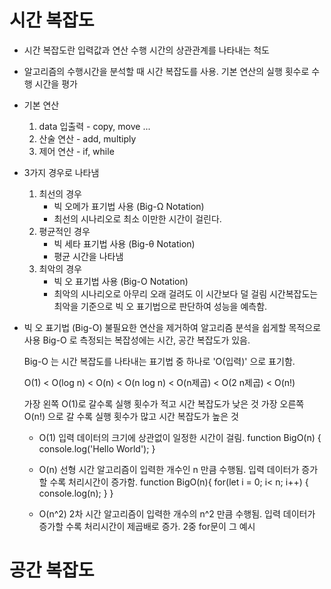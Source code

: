 # 시간 복잡도

* 시간 복잡도란
	입력값과 연산 수행 시간의 상관관계를 나타내는 척도

* 알고리즘의 수행시간을 분석할 때 시간 복잡도를 사용.
	기본 연산의 실행 횟수로 수행 시간을 평가

* 기본 연산
	1. data 입출력 - copy, move ...
	2. 산술 연산 - add, multiply
	3. 제어 연산 - if, while

* 3가지 경우로 나타냄
	1. 최선의 경우
		* 빅 오메가 표기법 사용 (Big-Ω Notation)
		* 최선의 시나리오로 최소 이만한 시간이 걸린다.
	2. 평균적인 경우
		* 빅 세타 표기법 사용 (Big-θ Notation)
		* 평균 시간을 나타냄
	3. 최악의 경우
		* 빅 오 표기법 사용 (Big-O Notation)
		* 최악의 시나리오로 아무리 오래 걸려도 이 시간보다 덜 걸림
	시간복잡도는 최악을 기준으로 빅 오 표기법으로 판단하여 성능을 예측함.
	

* 빅 오 표기법 (Big-O)
	불필요한 연산을 제거하여 알고리즘 분석을 쉽게할 목적으로 사용
	Big-O 로 측정되는 복잡성에는 시간, 공간 복잡도가 있음.
	
	Big-O 는 시간 복잡도를 나타내는 표기법 중 하나로 'O(입력)' 으로 표기함.
	
	O(1) < O(log n) < O(n) < O(n log n) < O(n제곱) < O(2 n제곱) < O(n!)
	
	가장 왼쪽 O(1)로 갈수록 실행 횟수가 적고 시간 복잡도가 낮은 것
	가장 오른쪽 O(n!) 으로 갈 수록 실행 횟수가 많고 시간 복잡도가 높은 것
	
	* O(1)
		입력 데이터의 크기에 상관없이 일정한 시간이 걸림.
		function BigO(n) {
			console.log('Hello World');
		}
		
	* O(n) 선형 시간
		알고리즘이 입력한 개수인 n 만큼 수행됨. 입력 데이터가 증가할 수록 처리시간이 증가함.
		function BigO(n){
			for(let i = 0; i< n; i++) {
				console.log(n);
			}
		}
	* O(n^2) 2차 시간
		알고리즘이 입력한 개수의 n^2 만큼 수행됨. 입력 데이터가 증가할 수록 처리시간이 제곱배로 증가.
			2중 for문이 그 예시









# 공간 복잡도
